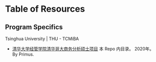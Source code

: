 # Table of Resources

## Program Specifics

Tsinghua University | THU - TCMiBA

- [清华大学经管学院清华哥大商务分析硕士项目](Tsinghua-University-TCMiBA/2020-Primus/Readme.md) 本 Repo 内目录。 2020年。 By Primus.
